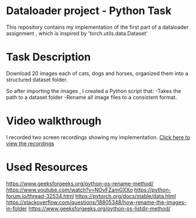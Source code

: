 # Dataloader project - Python Task

This repository contains my implementation of the first part of a dataloader assignment , which is inspired by 'torch.utils.data.Dataset'

# Task Description
Download 20 images each of cats, dogs and horses, organized them into a structured dataset folder.

So after importing the images , I created a Python script that:
  -Takes the path to a dataset folder
  -Rename all image files to a consistent format.

# Video walkthrough
  I recorded two screen recordings showing my implementation.
  [Click here to view the recordings](https://drive.google.com/drive/folders/13qw11QgftLNFOAG0NiwMbN95_h1y8nfi)

# Used Resources

https://www.geeksforgeeks.org/python-os-rename-method/
https://www.youtube.com/watch?v=NOvFZamGXXo
https://python-forum.io/thread-32534.html
https://pytorch.org/docs/stable/data.html
https://stackoverflow.com/questions/18805348/how-rename-the-images-in-folder
https://www.geeksforgeeks.org/python-os-listdir-method/
